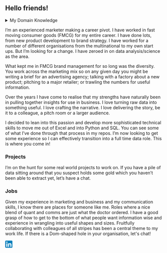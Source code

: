 ## Hello friends! 
<details>
<summary>My Domain Knowledge</summary>

| Domain | My experience |
|-----:|-----------|
|🌮 Food| I love food, personally and professionally. Packaged, fresh, whatever. I have developed and launched tens of food products under several brands. [Pico](https://www.picochocolate.com/) chocolate is an example, ranged globally.|
|🥤 Drinks| Similar story to food. I have done all kinds of plant milk, water and kombucha. [Nutty Bruce](9https://drinkbruce.com/pages/home-au) plant milk is another international example.|
|🧴 Personal Care| I'm going to go out on a limb here and say I'm in the top 1% of people in the world regarding hand wash. I have done lots of work in this space. [Thankyou](https://thankyou.co/) is who I've done it for.|
|🏬 CPG/FMCG| Consumer Packaged Goods / Fast Moving Consumer Goods. I've spent a lot of time talking about supermarkets and things that are sold in them.|
|🚀 Marketing| I'm a marketer. I've done all sorts of it. Campaigns, websites, pitches, strategy, planning, design, packaging etc.|

</details>

I’m an experienced marketer making a career pivot. I have worked in fast moving consumer goods (FMCG) for my entire career. I have done lots, from new product development to brand strategy. I have worked for a number of different organisations from the multinational to my own start ups. But I’m looking for a change. I have zeroed in on data analysis/science as the area. 

What kept me in FMCG brand management for so long was the diversity. You work across the marketing mix so on any given day you might be writing a brief for an advertising agency; talking with a factory about a new product; pitching to a major retailer; or trawling the numbers for useful information. 

Over the years I have come to realise that my strengths have naturally been in pulling together insights for use in business. I love turning raw data into something useful. I love crafting the narrative. I love delivering the story, be it to a colleague, a pitch room or a larger audience. 

I decided to lean into this passion and develop more sophisticated technical skills to move me out of Excel and into Python and SQL. You can see some of what I’ve done through that process in my repos. I’m now looking to get some experience so I can effectively transition into a full time data role. This is where you come in!

### Projects
I’m on the hunt for some real world projects to work on. If you have a pile of data sitting around that you suspect holds some gold which you haven’t been able to extract yet, let’s have a chat. 

### Jobs
Given my experience in marketing and business and my communication skills, I know there are places for someone like me. Roles where a nice blend of quant and comms are just what the doctor ordered. I have a good grasp of how to get to the bottom of what people want information wise and experience in wrangling into useful shapes and sizes. Fruitfully collaborating with colleagues of all stripes has been a central theme to my work life. If there is a Dom-shaped hole in your organisation, let's chat! 

<a href="https://www.linkedin.com/in/dom-fitzgerald/">
  <img src="https://github.com/Domfff/Domfff/blob/b31b8bb7013b9c7d7024d53f604a21de76b88a10/linkedin%20logo.png" alt="LinkedIn" width="22.5" height="22.5">
</a>
